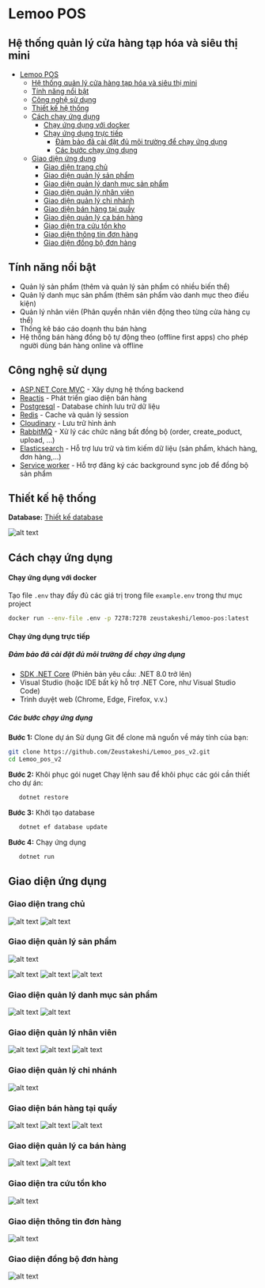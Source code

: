 ﻿# Lemoo POS

## Hệ thống quản lý cửa hàng tạp hóa và siêu thị mini

- [Lemoo POS](#lemoo-pos)
  - [Hệ thống quản lý cửa hàng tạp hóa và siêu thị mini](#hệ-thống-quản-lý-cửa-hàng-tạp-hóa-và-siêu-thị-mini)
  - [Tính năng nổi bật](#tính-năng-nổi-bật)
  - [Công nghệ sử dụng](#công-nghệ-sử-dụng)
  - [Thiết kế hệ thống](#thiết-kế-hệ-thống)
  - [Cách chạy ứng dụng](#cách-chạy-ứng-dụng)
      - [Chạy ứng dụng với docker](#chạy-ứng-dụng-với-docker)
      - [Chạy ứng dụng trực tiếp](#chạy-ứng-dụng-trực-tiếp)
        - [Đảm bảo đã cài đặt đủ môi trường để chạy ứng dụng](#đảm-bảo-đã-cài-đặt-đủ-môi-trường-để-chạy-ứng-dụng)
        - [Các bước chạy ứng dụng](#các-bước-chạy-ứng-dụng)
  - [Giao diện ứng dụng](#giao-diện-ứng-dụng)
    - [Giao diện trang chủ](#giao-diện-trang-chủ)
    - [Giao diện quản lý sản phẩm](#giao-diện-quản-lý-sản-phẩm)
    - [Giao diện quản lý danh mục sản phẩm](#giao-diện-quản-lý-danh-mục-sản-phẩm)
    - [Giao diện quản lý nhân viên](#giao-diện-quản-lý-nhân-viên)
    - [Giao diện quản lý chi nhánh](#giao-diện-quản-lý-chi-nhánh)
    - [Giao diện bán hàng tại quầy](#giao-diện-bán-hàng-tại-quầy)
    - [Giao diện quản lý ca bán hàng](#giao-diện-quản-lý-ca-bán-hàng)
    - [Giao diện tra cứu tồn kho](#giao-diện-tra-cứu-tồn-kho)
    - [Giao diện thông tin đơn hàng](#giao-diện-thông-tin-đơn-hàng)
    - [Giao diện đồng bộ đơn hàng](#giao-diện-đồng-bộ-đơn-hàng)

## Tính năng nổi bật

-   Quản lý sản phẩm (thêm và quản lý sản phẩm có nhiều biến thể)
-   Quản lý danh mục sản phẩm (thêm sản phẩm vào danh mục theo điều kiện)
-   Quản lý nhân viên (Phân quyền nhân viên động theo từng cửa hàng cụ thể)
-   Thống kê báo cáo doanh thu bán hàng
-   Hệ thống bán hàng đồng bộ tự động theo (offline first apps) cho phép người dùng bán hàng online và offline

## Công nghệ sử dụng

-   [ASP.NET Core MVC]() - Xây dựng hệ thống backend
-   [Reactjs]() - Phát triển giao diện bán hàng
-   [Postgresql]() - Database chính lưu trữ dữ liệu
-   [Redis]() - Cache và quản lý session
-   [Cloudinary]() - Lưu trữ hình ảnh
-   [RabbitMQ]() - Xử lý các chức năng bất đồng bộ (order, create_poduct, upload, ...)
-   [Elasticsearch]() - Hỗ trợ lưu trữ và tìm kiếm dữ liệu (sản phẩm, khách hàng, đơn hàng,...)
-   [Service worker]() - Hỗ trợ đăng ký các background sync job để đồng bộ sản phẩm

## Thiết kế hệ thống

**Database:** [Thiết kế database]()

![alt text](Screenshots/image-20.png)

## Cách chạy ứng dụng

#### Chạy ứng dụng với docker

Tạo file `.env` thay đầy đủ các giá trị trong file `example.env` trong thư mục project

```sh
docker run --env-file .env -p 7278:7278 zeustakeshi/lemoo-pos:latest
```

#### Chạy ứng dụng trực tiếp

##### Đảm bảo đã cài đặt đủ môi trường để chạy ứng dụng

-   [SDK .NET Core](https://dotnet.microsoft.com/download) (Phiên bản yêu cầu: .NET 8.0 trở lên)
-   Visual Studio (hoặc IDE bất kỳ hỗ trợ .NET Core, như Visual Studio Code)
-   Trình duyệt web (Chrome, Edge, Firefox, v.v.)

##### Các bước chạy ứng dụng

**Bước 1:** Clone dự án
Sử dụng Git để clone mã nguồn về máy tính của bạn:

```bash
git clone https://github.com/Zeustakeshi/Lemoo_pos_v2.git
cd Lemoo_pos_v2
```

**Bước 2:** Khôi phục gói nuget
Chạy lệnh sau để khôi phục các gói cần thiết cho dự án:

```bash
   dotnet restore
```

**Bước 3:** Khởi tạo database

```bash
   dotnet ef database update
```

**Bước 4:** Chạy ứng dụng

```bash
   dotnet run
```

## Giao diện ứng dụng

### Giao diện trang chủ

![alt text](Screenshots/dashboard.png)
![alt text](Screenshots/image-3.png)

### Giao diện quản lý sản phẩm

![alt text](Screenshots/product-list.png)

![alt text](Screenshots/image.png)
![alt text](Screenshots/image-1.png)
![alt text](Screenshots/image-2.png)

### Giao diện quản lý danh mục sản phẩm

![alt text](Screenshots/image-4.png)
![alt text](Screenshots/image-5.png)

### Giao diện quản lý nhân viên

![alt text](Screenshots/image-6.png)
![alt text](Screenshots/image-7.png)
![alt text](Screenshots/image-8.png)

### Giao diện quản lý chi nhánh

![alt text](Screenshots/image-9.png)

### Giao diện bán hàng tại quầy

![alt text](Screenshots/image-10.png)
![alt text](Screenshots/image-11.png)
![alt text](Screenshots/image-12.png)

### Giao diện quản lý ca bán hàng

![alt text](Screenshots/image-13.png)
![alt text](Screenshots/image-14.png)

### Giao diện tra cứu tồn kho

![alt text](Screenshots/image-16.png)

### Giao diện thông tin đơn hàng

![alt text](Screenshots/image-18.png)

### Giao diện đồng bộ đơn hàng

![alt text](Screenshots/image-19.png)
